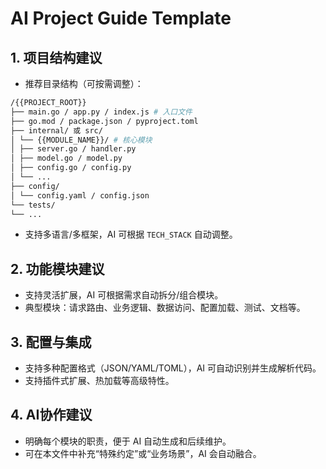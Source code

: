 # AI Project Guide Template

## 1. 项目结构建议
- 推荐目录结构（可按需调整）：

```sh
/{{PROJECT_ROOT}}
├── main.go / app.py / index.js # 入口文件
├── go.mod / package.json / pyproject.toml
├── internal/ 或 src/
│ └── {{MODULE_NAME}}/ # 核心模块
│ ├── server.go / handler.py
│ ├── model.go / model.py
│ ├── config.go / config.py
│ └── ...
├── config/
│ └── config.yaml / config.json
└── tests/
└── ...
```
- 支持多语言/多框架，AI 可根据 `TECH_STACK` 自动调整。

## 2. 功能模块建议
- 支持灵活扩展，AI 可根据需求自动拆分/组合模块。
- 典型模块：请求路由、业务逻辑、数据访问、配置加载、测试、文档等。

## 3. 配置与集成
- 支持多种配置格式（JSON/YAML/TOML），AI 可自动识别并生成解析代码。
- 支持插件式扩展、热加载等高级特性。

## 4. AI协作建议
- 明确每个模块的职责，便于 AI 自动生成和后续维护。
- 可在本文件中补充“特殊约定”或“业务场景”，AI 会自动融合。
